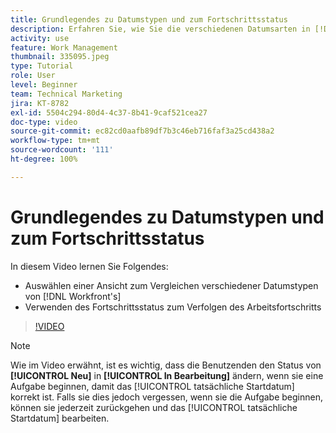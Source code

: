```yaml
---
title: Grundlegendes zu Datumstypen und zum Fortschrittsstatus
description: Erfahren Sie, wie Sie die verschiedenen Datumsarten in [!DNL  Workfront] anzeigen und den Fortschrittsstatus nutzen können, um den Arbeitsfortschritt zu verfolgen.
activity: use
feature: Work Management
thumbnail: 335095.jpeg
type: Tutorial
role: User
level: Beginner
team: Technical Marketing
jira: KT-8782
exl-id: 5504c294-80d4-4c37-8b41-9caf521cea27
doc-type: video
source-git-commit: ec82cd0aafb89df7b3c46eb716faf3a25cd438a2
workflow-type: tm+mt
source-wordcount: '111'
ht-degree: 100%

---
```


# Grundlegendes zu Datumstypen und zum Fortschrittsstatus

In diesem Video lernen Sie Folgendes:

* Auswählen einer Ansicht zum Vergleichen verschiedener Datumstypen von [!DNL Workfront's]
* Verwenden des Fortschrittsstatus zum Verfolgen des Arbeitsfortschritts

>[!VIDEO](https://video.tv.adobe.com/v/335095/?quality=12&learn=on)

>[!NOTE]
>
>Wie im Video erwähnt, ist es wichtig, dass die Benutzenden den Status von **[!UICONTROL Neu]** in **[!UICONTROL In Bearbeitung]** ändern, wenn sie eine Aufgabe beginnen, damit das [!UICONTROL tatsächliche Startdatum] korrekt ist. Falls sie dies jedoch vergessen, wenn sie die Aufgabe beginnen, können sie jederzeit zurückgehen und das [!UICONTROL tatsächliche Startdatum] bearbeiten.


<!---
Task progress status overview
Definitions for the project, task, and issue dates within Workfront
Project timelines
--->
